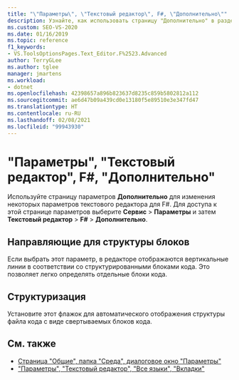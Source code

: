 ```yaml
---
title: "\"Параметры\", \"Текстовый редактор\", F#, \"Дополнительно\""
description: Узнайте, как использовать страницу "Дополнительно" в разделе "F#", чтобы изменить направляющие для структуры блоков и параметры структурирования для F#.
ms.custom: SEO-VS-2020
ms.date: 01/16/2019
ms.topic: reference
f1_keywords:
- VS.ToolsOptionsPages.Text_Editor.F%2523.Advanced
author: TerryGLee
ms.author: tglee
manager: jmartens
ms.workload:
- dotnet
ms.openlocfilehash: 42398657a896b823637d8235c859b5802812a112
ms.sourcegitcommit: ae6d47b09a439cd0e13180f5e89510e3e347fd47
ms.translationtype: HT
ms.contentlocale: ru-RU
ms.lasthandoff: 02/08/2021
ms.locfileid: "99943930"
---
```

# <a name="options-text-editor-f-advanced"></a>"Параметры", "Текстовый редактор", F#, "Дополнительно"

Используйте страницу параметров **Дополнительно** для изменения некоторых параметров текстового редактора для F#. Для доступа к этой странице параметров выберите **Сервис** > **Параметры** и затем **Текстовый редактор** > **F#**  > **Дополнительно**.

## <a name="block-structure-guides"></a>Направляющие для структуры блоков

Если выбрать этот параметр, в редакторе отображаются вертикальные линии в соответствии со структурированными блоками кода. Это позволяет легко определять отдельные блоки кода.

## <a name="outlining"></a>Структуризация

Установите этот флажок для автоматического отображения структуры файла кода с виде свертываемых блоков кода.

## <a name="see-also"></a>См. также

- [Страница "Общие", папка "Среда", диалоговое окно "Параметры"](../../ide/reference/general-environment-options-dialog-box.md)
- ["Параметры", "Текстовый редактор", "Все языки", "Вкладки"](../../ide/reference/options-text-editor-all-languages-tabs.md)
